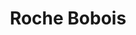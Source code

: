 ---
title: "Roche Bobois"
url: /thonon-les-bains/roche-bobois-avenue-du-general-de-gaulle/
shop: meubles
---